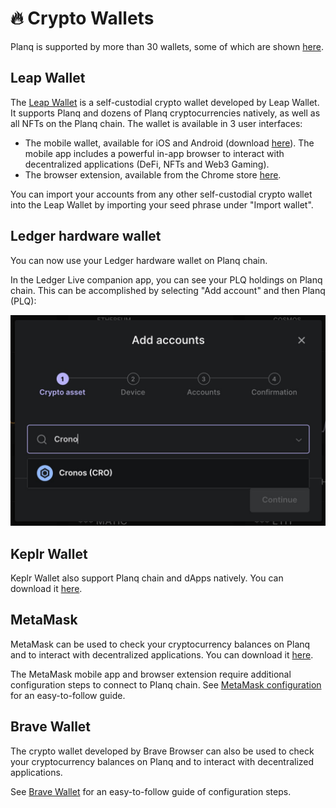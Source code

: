 # 🔥 Crypto Wallets

Planq is supported by more than 30 wallets, some of which are shown [here](https://planq.network/ecosystem).

## Leap Wallet

The [Leap Wallet](https://www.leapwallet.io/download) is a self-custodial crypto wallet developed by Leap Wallet. It supports Planq and dozens of Planq cryptocurrencies natively, as well as all NFTs on the Planq chain. The wallet is available in 3 user interfaces:

* The mobile wallet, available for iOS and Android (download [here](https://www.leapwallet.io/download)). The mobile app includes a powerful in-app browser to interact with decentralized applications (DeFi, NFTs and Web3 Gaming).
* The browser extension, available from the Chrome store [here](https://chrome.google.com/webstore/detail/leap-cosmos-wallet/fcfcfllfndlomdhbehjjcoimbgofdncg/).

You can import your accounts from any other self-custodial crypto wallet into the Leap Wallet by importing your seed phrase under "Import wallet".

## Ledger hardware wallet

You can now use your Ledger hardware wallet on Planq chain.

In the Ledger Live companion app, you can see your PLQ holdings on Planq chain. This can be accomplished by selecting "Add account" and then Planq (PLQ):

![](<../.gitbook/assets/image (9) (1).png>)

## Keplr Wallet

Keplr Wallet also support Planq chain and dApps natively. You can download it [here](https://www.keplr.app/download).

## MetaMask

MetaMask can be used to check your cryptocurrency balances on Planq and to interact with decentralized applications. You can download it [here](https://metamask.io/).

The MetaMask mobile app and browser extension require additional configuration steps to connect to Planq chain. See [MetaMask configuration](metamask.md) for an easy-to-follow guide.

## Brave Wallet

The crypto wallet developed by Brave Browser can also be used to check your cryptocurrency balances on Planq and to interact with decentralized applications.

See [Brave Wallet](brave-wallet.md) for an easy-to-follow guide of configuration steps.
